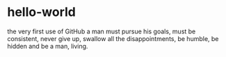 # hello-world
the very first use of GitHub
a man must pursue his goals, must be consistent, never give up, swallow all the disappointments, be humble, be hidden and be a man, living.
